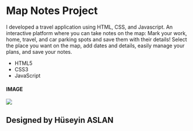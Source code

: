 <h1>Map Notes Project</h1>

I developed a travel application using HTML, CSS, and Javascript. An interactive platform where you can take notes on the map: Mark your work, home, travel, and car parking spots and save them with their details! Select the place you want on the map, add dates and details, easily manage your plans, and save your notes.



- HTML5
- CSS3
- JavaScript


<h4>IMAGE</h4>

![](images/Screen%20Recording%202024-04-18%20at%2008.49.25.21%20PM.gif)

<h2>Designed by Hüseyin ASLAN</h2>
